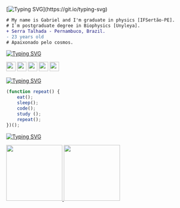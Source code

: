 [![Typing SVG](https://readme-typing-svg.herokuapp.com?font=Prompt&pause=1000&color=505050&center=true&width=435&lines=Hello%2C+Word!)](https://git.io/typing-svg)

```diff
# My name is Gabriel and I'm graduate in physics [IFSertão-PE].
# I`m postgraduate degree in Biophysics [Unyleya].
+ Serra Talhada - Pernambuco, Brazil.
- 23 years old
# Apaixonado pelo cosmos.
``` 

[![Typing SVG](https://readme-typing-svg.herokuapp.com?font=Prompt&pause=1000&color=505050&center=true&width=435&lines=Languages+and+Tools)](https://git.io/typing-svg)

<p align="left">
  <img height='25em' src="https://img.shields.io/badge/HTML5-E34F26?style=for-the-badge&logo=html5&logoColor=white" />
  <img height='25em' src="https://img.shields.io/badge/CSS3-1572B6?style=for-the-badge&logo=css3&logoColor=white" />
  <img height='25em' src="https://img.shields.io/badge/JavaScript-323330?style=for-the-badge&logo=javascript&logoColor=F7DF1E" />
  <img height='25em' src="https://img.shields.io/badge/VSCode-0078D4?style=for-the-badge&logo=visual%20studio%20code&logoColor=white" />
  <img height='25rem'     
src="https://camo.githubusercontent.com/42acc7ee3a18313a065e672e0835729edf3361dedb045d6c3cf8821fe30a1c2d/68747470733a2f2f696d672e736869656c64732e696f2f7374617469632f76313f7374796c653d666f722d7468652d6261646765266d6573736167653d47697426636f6c6f723d463035303332266c6f676f3d476974266c6f676f436f6c6f723d464646464646266c6162656c3d" />

</p>

[![Typing SVG](https://readme-typing-svg.herokuapp.com?font=Prompt&pause=1000&color=505050&center=true&width=435&lines=How+I+Live)](https://git.io/typing-svg)

```javascript
(function repeat() {
    eat();
    sleep();
    code();
    study ();
    repeat();
})();
```

[![Typing SVG](https://readme-typing-svg.herokuapp.com?font=Prompt&pause=1000&color=505050&center=true&width=435&lines=Statistics)](https://git.io/typing-svg)

<div>
 
 <!-- [![Top Langs](https://github-readme-stats.vercel.app/api/top-langs/?username=Gabriel-Oliveiraa&layout=compact)](https://github.com/anuraghazra/github-readme-stats) -->
  <a href="https://github.com/Gabriel-Oliveiraa">
    
<p align="left">   
<img height="150em" src="https://github-readme-stats-sigma-five.vercel.app/api/top-langs/?username=Gabriel-Oliveiraa&layout=compact&langs_count=14&theme=graywhite&show_icons=true"/>
<img height="150em" src="https://github-readme-stats-sigma-five.vercel.app/api?username=Gabriel-Oliveiraa&show_icons=true&theme=graywhite&show_icons=true&include_all_commits=true&count_private=true"/>
</p>

